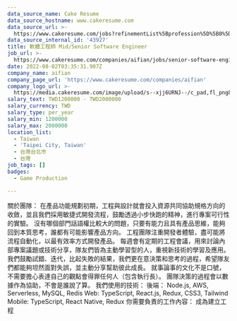 ```yaml
---
data_source_name: Cake Resume
data_source_hostname: www.cakeresume.com
data_source_url: >-
  https://www.cakeresume.com/jobs?refinementList%5Bprofession%5D%5B0%5D=game-production&range%5Bsalary_range%5D%5Bmin%5D=100000
data_source_internal_id: '43927'
title: 軟體工程師 Mid/Senior Software Engineer
job_url: >-
  https://www.cakeresume.com/companies/aifian/jobs/senior-software-engineer-b0ea08
date: 2022-08-02T03:35:31.907Z
company_name: aifian
company_page_url: 'https://www.cakeresume.com/companies/aifian'
company_logo_url: >-
  https://media.cakeresume.com/image/upload/s--xjj6URNJ--/c_pad,fl_png8,h_200,w_200/v1594003769/dqegf8bo2xsfin8seac0.png
salary_text: TWD1200000 - TWD2000000
salary_currency: TWD
salary_type: per_year
salary_min: 1200000
salary_max: 2000000
location_list:
  - Taiwan
  - 'Taipei City, Taiwan'
  - 台灣台北市
  - 台灣
job_tags: []
badges:
  - Game Production

---
```


關於團隊： 在產品功能規劃初期，工程與設計就會投入資源共同協助規格方向的收斂，並且我們採用敏捷式開發流程，鼓勵透過小步快跑的精神，進行專案可行性的實驗。 沒有哪個部門話語權比較大的問題，只要有能力且具有產品思維，能夠回到本質思考，誰都有可能影響產品方向。 工程團隊注重開發者體驗，盡可能將流程自動化，以最有效率方式開發產品。 每週會有定期的工程會議，用來討論內部專案議題或技術分享，隊友們皆為主動學習型的人，重視新技術的學習及應用。 我們鼓勵試錯、迭代，比起失敗的結果，我們更在意決策和思考的過程，希望隊友們都能夠坦然面對失誤，並主動分享幫助彼此成長。 就事論事的文化不是口號，不需要擔心表達自己的觀點會得罪任何人（包含執行長）。 團隊決策的過程會以數據作為協助，不會是誰說了算。 我們使用的技術： 後端： Node.js, AWS, Serverless, MySQL, Redis Web: TypeScript, React.js, Redux, CSS3, Tailwind Mobile: TypeScript, React Native, Redux 你需要負責的工作內容： 成為建立工程